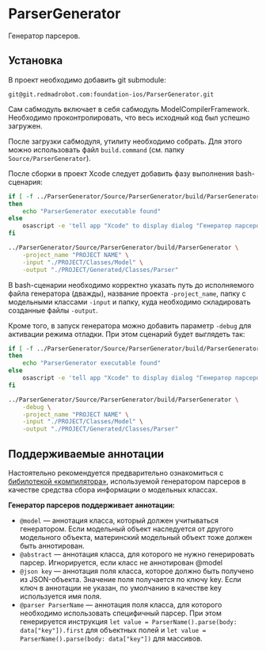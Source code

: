# ParserGenerator

Генератор парсеров.

## Установка

В проект необходимо добавить git submodule:

`git@git.redmadrobot.com:foundation-ios/ParserGenerator.git`

Сам сабмодуль включает в себя сабмодуль ModelCompilerFramework. Необходимо проконтролировать, что весь исходный код был успешно загружен.

После загрузки сабмодуля, утилиту необходимо собрать. Для этого можно использовать файл `build.command` (см. папку `Source/ParserGenerator`).

После сборки в проект Xcode следует добавить фазу выполнения bash-сценария:

```bash
if [ -f ../ParserGenerator/Source/ParserGenerator/build/ParserGenerator ]
then
    echo "ParserGenerator executable found"
else
    osascript -e 'tell app "Xcode" to display dialog "Генератор парсеров не найден. Нужно собрать его из исходников. Искать здесь: \nSource/ParserGenerator" buttons {"OK"} with icon caution'
fi

../ParserGenerator/Source/ParserGenerator/build/ParserGenerator \
    -project_name "PROJECT NAME" \
    -input "./PROJECT/Classes/Model" \
    -output "./PROJECT/Generated/Classes/Parser"
```

В bash-сценарии необходимо корректно указать путь до исполняемого файла генератора (дважды), название проекта `-project_name`, папку с модельными классами `-input` и папку, куда необходимо складировать созданные файлы `-output`.

Кроме того, в запуск генератора можно добавить параметр `-debug` для активации режима отладки. При этом сценарий будет выглядеть так:

```bash
if [ -f ../ParserGenerator/Source/ParserGenerator/build/ParserGenerator ]
then
    echo "ParserGenerator executable found"
else
    osascript -e 'tell app "Xcode" to display dialog "Генератор парсеров не найден. Нужно собрать его из исходников. Искать здесь: \nSource/ParserGenerator" buttons {"OK"} with icon caution'
fi

../ParserGenerator/Source/ParserGenerator/build/ParserGenerator \
    -debug \
    -project_name "PROJECT NAME" \
    -input "./PROJECT/Classes/Model" \
    -output "./PROJECT/Generated/Classes/Parser"
```

## Поддерживаемые аннотации

Настоятельно рекомендуется предварительно ознакомиться с [бибилотекой «компилятора»](https://git.redmadrobot.com/foundation-ios/ModelCompiler), используемой генератором парсеров в качестве средства сбора информации о модельных классах.

**Генератор парсеров поддерживает аннотации:**

* `@model` — аннотация класса, который должен учитываться генератором. Если модельный объект наследуется от другого модельного объекта, материнский модельный объект тоже должен быть аннотирован.
* `@abstract` — аннотация класса, для которого не нужно генерировать парсер. Игнорируется, если класс не аннотирован @model
* `@json key` — аннотация поля класса, которое должно быть получено из JSON-объекта. Значение поля получается по ключу key. Если ключ в аннотации не указан, по умолчанию в качестве key используется имя поля.
* `@parser ParserName` — аннотация поля класса, для которого необходимо использовать специфичный парсер. При этом генерируется инструкция `let value = ParserName().parse(body: data["key"]).first` для объектных полей и `let value = ParserName().parse(body: data["key"])` для массивов.

